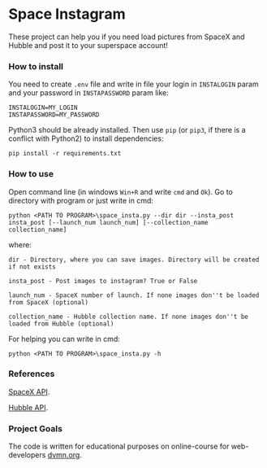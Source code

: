 # Space Instagram

These project can help you if you need load pictures from SpaceX and Hubble and post it to your superspace account!

### How to install

You need to create `.env` file and write in file your login in `INSTALOGIN` param and your password in `INSTAPASSWORD` param like:
```
INSTALOGIN=MY_LOGIN
INSTAPASSWORD=MY_PASSWORD
```

Python3 should be already installed. 
Then use `pip` (or `pip3`, if there is a conflict with Python2) to install dependencies:
```
pip install -r requirements.txt
```

### How to use

Open command line (in windows `Win+R` and write `cmd` and `Ok`). Go to directory with program or just write in cmd:

`python <PATH TO PROGRAM>\space_insta.py --dir dir --insta_post insta_post [--launch_num launch_num] [--collection_name collection_name]`

where:

	dir - Directory, where you can save images. Directory will be created if not exists
	
	insta_post - Post images to instagram? True or False
	
	launch_num - SpaceX number of launch. If none images don''t be loaded from SpaceX (optional)
	
	collection_name - Hubble collection name. If none images don''t be loaded from Hubble (optional)

For helping you can write in cmd:

`python <PATH TO PROGRAM>\space_insta.py -h`

### References

[SpaceX API](https://github.com/r-spacex/SpaceX-API).

[Hubble API](http://hubblesite.org/api/documentation).

### Project Goals

The code is written for educational purposes on online-course for web-developers [dvmn.org](https://dvmn.org/).
